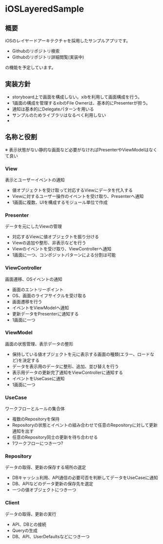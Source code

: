 # iOSLayeredSample

## 概要

iOSのレイヤードアーキテクチャを採用したサンプルアプリです。

* Githubのリポジトリ検索
* Githubのリポジトリ詳細閲覧(実装中)

の機能を予定しています。

## 実装方針

* storyboard上で画面を構成しない。xibを利用して画面構成を行う。
* 1画面の構成を管理するxibのFile Ownerは、基本的にPresenterが担う。
* 通知は基本的にDelegateパターンを用いる
* サンプルのためライブラリはなるべく利用しない
* 

## 名称と役割

※ 表示状態がない静的な画面など必要がなければPresenterやViewModelはなくて良い

### View

表示とユーザーイベントの通知

* 値オブジェクトを受け取って対応するViewにデータを代入する
* Viewに対するユーザー操作のイベントを受け取り、Presenterへ通知
* 1画面に複数、UIを構成するモジュール単位で作成

### Presenter

データを元にしたViewの管理

* 対応するViewに値オブジェクトを振り分ける
* Viewの追加や整形、非表示などを行う
* Viewのイベントを受け取り、ViewControllerへ通知
* 1画面に一つ、コンポジットパターンによる分割は可能

### ViewController

画面遷移、OSイベントの通知

* 画面のエントリーポイント
* OS、画面のライフサイクルを受け取る
* 画面遷移を行う
* イベントをViewModelへ通知
* 更新データをPresenterに通知する
* 1画面に一つ

### ViewModel

画面の状態管理、表示データの整形

* 保持している値オブジェクトを元に表示する画面の種類(エラー、ロードなど)を決定する
* データを表示用のデータに整形、追加、並び替えを行う
* 表示用データの更新完了通知をViewControllerに通知する
* イベントをUseCaseに通知
* 1画面に一つ

### UseCase

ワークフローとルールの集合体

* 複数のRepositoryを保持
* Repositoryの状態とイベントの組み合わせで任意のRepositoryに対して更新通知を出す
* 任意のRepository同士の更新を待ち合わせる
* 1ワークフローにつき一つ?

### Repository

データの取得、更新の保存する場所の選定

* DBキャッシュ利用、API通信の必要可否を判断してデータをUseCaseに通知
* DB、APIなどのデータ更新の保存先を選定
* 一つの値オブジェクトにつき一つ

### Client

データの取得、更新の実行

* API、DBとの接続
* Queryの生成
* DB、API、UserDefaultsなどにつき一つ
